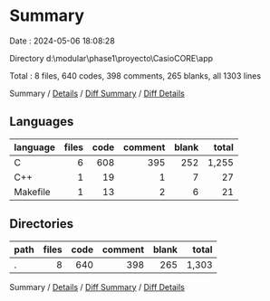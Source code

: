 # Summary

Date : 2024-05-06 18:08:28

Directory d:\\modular\\phase1\\proyecto\\CasioCORE\\app

Total : 8 files,  640 codes, 398 comments, 265 blanks, all 1303 lines

Summary / [Details](details.md) / [Diff Summary](diff.md) / [Diff Details](diff-details.md)

## Languages
| language | files | code | comment | blank | total |
| :--- | ---: | ---: | ---: | ---: | ---: |
| C | 6 | 608 | 395 | 252 | 1,255 |
| C++ | 1 | 19 | 1 | 7 | 27 |
| Makefile | 1 | 13 | 2 | 6 | 21 |

## Directories
| path | files | code | comment | blank | total |
| :--- | ---: | ---: | ---: | ---: | ---: |
| . | 8 | 640 | 398 | 265 | 1,303 |

Summary / [Details](details.md) / [Diff Summary](diff.md) / [Diff Details](diff-details.md)